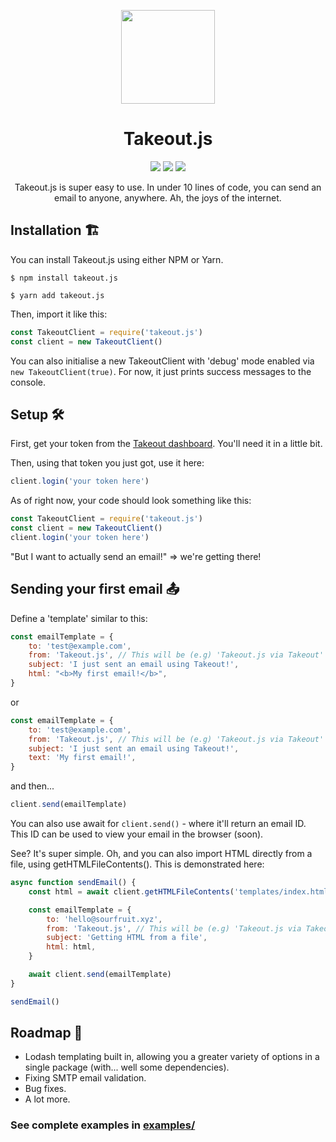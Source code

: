 <p align='center'><img src="https://i.ibb.co/s9kq3V0/takeout.png" height="150px"/></p>
<h1 align='center'>Takeout.js</h1>

<p align='center'>
    <img display="inline-block" src="https://img.shields.io/npm/v/takeout.js?style=for-the-badge" /> <img display="inline-block"  src="https://img.shields.io/bundlephobia/minzip/takeout.js?style=for-the-badge" /> <img display="inline-block" src="https://img.shields.io/badge/Made%20with-JavaScript-yellow?style=for-the-badge" />
</p>
<p align='center'>Takeout.js is super easy to use. In under 10 lines of code, you can send an email to anyone, anywhere. Ah, the joys of the internet.</p>

## Installation 🏗
You can install Takeout.js using either NPM or Yarn. 
```shell
$ npm install takeout.js
```
```shell
$ yarn add takeout.js
```

Then, import it like this:
```js
const TakeoutClient = require('takeout.js')
const client = new TakeoutClient()
```

You can also initialise a new TakeoutClient with 'debug' mode enabled via `new TakeoutClient(true)`. For now, it just prints success messages to the console. 

## Setup 🛠
First, get your token from the [Takeout dashboard](https://takeout.bysourfruit.com/dashboard). You'll need it in a little bit.

Then, using that token you just got, use it here: 
```js
client.login('your token here')
```

As of right now, your code should look something like this:
```js
const TakeoutClient = require('takeout.js')
const client = new TakeoutClient()
client.login('your token here')
```

"But I want to actually send an email!" => we're getting there!  

## Sending your first email 📤

Define a 'template' similar to this: 
```js
const emailTemplate = {
    to: 'test@example.com',
    from: 'Takeout.js', // This will be (e.g) 'Takeout.js via Takeout' for free users
    subject: 'I just sent an email using Takeout!',
    html: "<b>My first email!</b>",
}
```
or
```js
const emailTemplate = {
    to: 'test@example.com',
    from: 'Takeout.js', // This will be (e.g) 'Takeout.js via Takeout' for free users
    subject: 'I just sent an email using Takeout!',
    text: 'My first email!',
}
```
and then... 
```js
client.send(emailTemplate)
```
You can also use await for `client.send()` - where it'll return an email ID. This ID can be used to view your email in the browser (soon).

See? It's super simple. Oh, and you can also import HTML directly from a file, using getHTMLFileContents(). 
This is demonstrated here: 
```js
async function sendEmail() {
    const html = await client.getHTMLFileContents('templates/index.html')

    const emailTemplate = {
        to: 'hello@sourfruit.xyz',
        from: 'Takeout.js', // This will be (e.g) 'Takeout.js via Takeout' for free users
        subject: 'Getting HTML from a file',
        html: html,
    }

    await client.send(emailTemplate)
}

sendEmail()
```

## Roadmap 🚦
- Lodash templating built in, allowing you a greater variety of options in a single package (with... well some dependencies). 
- Fixing SMTP email validation.
- Bug fixes.
- A lot more.

### See complete examples in [examples/](https://github.com/Takeout-bysourfruit/takeout.js/tree/main/examples)